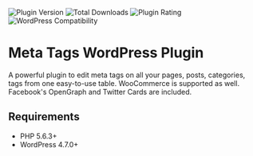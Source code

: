 ![Plugin Version](https://img.shields.io/wordpress/plugin/v/meta-tags.svg) ![Total Downloads](https://img.shields.io/wordpress/plugin/dt/meta-tags.svg) ![Plugin Rating](https://img.shields.io/wordpress/plugin/r/meta-tags.svg) ![WordPress Compatibility](https://img.shields.io/wordpress/v/meta-tags.svg)

# Meta Tags WordPress Plugin
A powerful plugin to edit meta tags on all your pages, posts, categories, tags from one easy-to-use table. WooCommerce is supported as well. Facebook's OpenGraph and Twitter Cards are included.


## Requirements
* PHP 5.6.3+
* WordPress 4.7.0+
